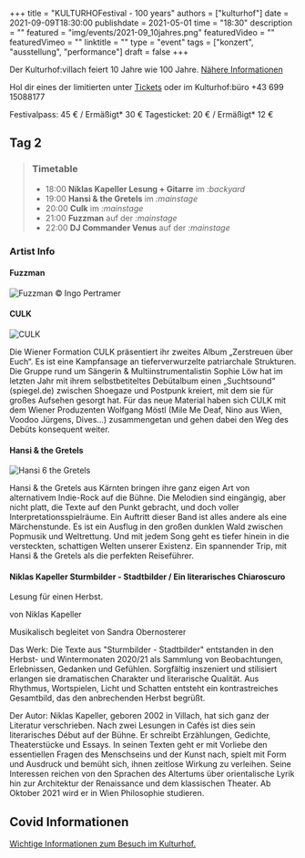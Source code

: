 +++
title = "KULTURHOFestival - 100 years"
authors = ["kulturhof"]
date = 2021-09-09T18:30:00
publishdate = 2021-05-01
time = "18:30"
description = ""
featured = "img/events/2021-09_10jahres.png"
featuredVideo = ""
featuredVimeo = ""
linktitle = ""
type = "event"
tags = ["konzert", "ausstellung", "performance"]
draft = false
+++

Der Kulturhof:villach feiert 10 Jahre wie 100 Jahre. [Nähere Informationen](/news/2021-08_ankuendigung-10jahresfest)

Hol dir eines der limitierten unter [Tickets](https://www.ntry.at/kulturhofestival) oder im Kulturhof:büro +43 699 15088177

Festivalpass: 45 € / Ermäßigt* 30 € 
Tagesticket: 20 € / Ermäßigt* 12 € 

## Tag 2

> ### Timetable
> 
> - 18:00 **Niklas Kapeller Lesung + Gitarre** im *:backyard*
> - 19:00 **Hansi & the Gretels** im *:mainstage*
> - 20:00 **Culk** im *:mainstage*
> - 21:00 **Fuzzman** auf der *:mainstage*
> - 22:00 **DJ Commander Venus** auf der *:mainstage*

### Artist Info

#### Fuzzman

![Fuzzman](/img/events/2021-09-10_fuzzman.jpg)
© Ingo Pertramer

#### CULK

![CULK](/img/events/2021-09-10_culk.jpg)

Die Wiener Formation CULK präsentiert ihr zweites Album „Zerstreuen über Euch“. Es ist eine Kampfansage an tieferverwurzelte patriarchale Strukturen. 
Die Gruppe rund um Sängerin & Multiinstrumentalistin Sophie Löw hat im letzten Jahr mit ihrem selbstbetiteltes Debütalbum einen „Suchtsound“ (spiegel.de) zwischen Shoegaze und Postpunk kreiert, mit dem sie für großes Aufsehen gesorgt hat. Für das neue Material haben sich CULK mit dem Wiener Produzenten Wolfgang Möstl (Mile Me Deaf, Nino aus Wien, Voodoo Jürgens, Dives…) zusammengetan und gehen dabei den Weg des Debüts konsequent weiter. 

#### Hansi & the Gretels

![Hansi 6 the Gretels](/img/events/2021-09-10_hansi.jpg)

Hansi & the Gretels aus Kärnten bringen ihre ganz eigen Art von alternativem Indie-Rock auf die Bühne. 
Die Melodien sind eingängig, aber nicht platt, die Texte auf den Punkt gebracht, und doch voller Interpretationsspielräume. 
Ein Auftritt dieser Band ist alles andere als eine Märchenstunde. Es ist ein Ausflug in den großen dunklen Wald zwischen Popmusik und Weltrettung. 
Und mit jedem Song geht es tiefer hinein in die versteckten, schattigen Welten unserer Existenz. 
Ein spannender Trip, mit Hansi & the Gretels als die perfekten Reiseführer.


#### Niklas Kapeller Sturmbilder - Stadtbilder / Ein literarisches Chiaroscuro
Lesung für einen Herbst.

von Niklas Kapeller

Musikalisch begleitet von Sandra Obernosterer


Das Werk:
Die Texte aus "Sturmbilder - Stadtbilder" entstanden in den Herbst- und Wintermonaten 2020/21 als Sammlung von Beobachtungen, Erlebnissen, Gedanken und Gefühlen.
Sorgfältig inszeniert und stilisiert erlangen sie dramatischen Charakter und literarische Qualität. Aus Rhythmus, Wortspielen, Licht und Schatten entsteht ein kontrastreiches Gesamtbild, das den anbrechenden Herbst begrüßt.


Der Autor:
Niklas Kapeller, geboren 2002 in Villach, hat sich ganz der Literatur verschrieben. Nach zwei Lesungen in Cafés ist dies sein literarisches Début auf der Bühne.
Er schreibt Erzählungen, Gedichte, Theaterstücke und Essays. In seinen Texten geht er mit Vorliebe den essentiellen Fragen des Menschseins und der Kunst nach, spielt mit Form und Ausdruck und bemüht sich, ihnen zeitlose Wirkung zu verleihen.
Seine Interessen reichen von den Sprachen des Altertums über orientalische Lyrik hin zur Architektur der Renaissance und dem klassischen Theater. Ab Oktober 2021 wird er in Wien Philosophie studieren.


## Covid Informationen

[Wichtige Informationen zum Besuch im Kulturhof.](covid-info)
